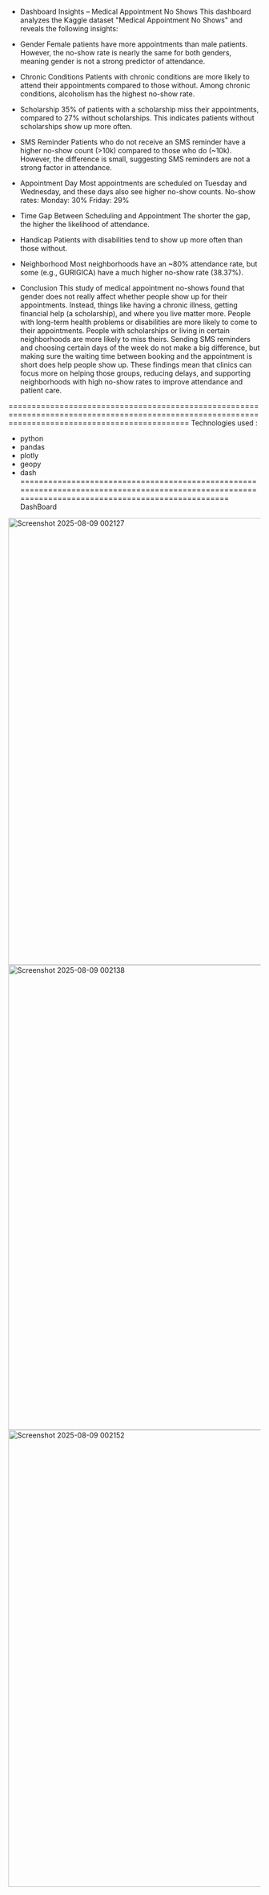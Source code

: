 - Dashboard Insights – Medical Appointment No Shows
   This dashboard analyzes the Kaggle dataset "Medical Appointment No Shows" and reveals the following insights:

- Gender
  Female patients have more appointments than male patients.
  However, the no-show rate is nearly the same for both genders, meaning gender is not a strong predictor of attendance.

- Chronic Conditions
  Patients with chronic conditions are more likely to attend their appointments compared to those without.
  Among chronic conditions, alcoholism has the highest no-show rate.

- Scholarship
  35% of patients with a scholarship miss their appointments, compared to 27% without scholarships.
  This indicates patients without scholarships show up more often.

- SMS Reminder
  Patients who do not receive an SMS reminder have a higher no-show count (>10k) compared to those who do (~10k).
  However, the difference is small, suggesting SMS reminders are not a strong factor in attendance.

- Appointment Day
  Most appointments are scheduled on Tuesday and Wednesday, and these days also see higher no-show counts.
  No-show rates:
      Monday: 30%
      Friday: 29%

- Time Gap Between Scheduling and Appointment
  The shorter the gap, the higher the likelihood of attendance.

- Handicap
Patients with disabilities tend to show up more often than those without.

- Neighborhood
Most neighborhoods have an ~80% attendance rate, but some (e.g., GURIGICA) have a much higher no-show rate (38.37%).


- Conclusion
          This study of medical appointment no-shows found that gender does not really affect whether people show up for their appointments.
  Instead, things like having a chronic illness, getting financial help (a scholarship), and where you live matter more.
  People with long-term health problems or disabilities are more likely to come to their appointments. People with scholarships or living in certain neighborhoods
  are more likely to miss theirs. Sending SMS reminders and choosing certain days of the week do not make a big difference, but making sure the waiting time
  between booking and the appointment is short does help people show up. These findings mean that clinics can focus more on helping those groups, reducing delays, and supporting neighborhoods
  with high no-show rates to improve attendance and patient care.


===================================================================================================================================================
Technologies used :
- python
- pandas
- plotly
- geopy
- dash
===================================================================================================================================================
DashBoard
<img width="1854" height="891" alt="Screenshot 2025-08-09 002127" src="https://github.com/user-attachments/assets/09b3df11-a862-4228-b583-910d4b24e892" />
<img width="1887" height="927" alt="Screenshot 2025-08-09 002138" src="https://github.com/user-attachments/assets/125fc9a5-f001-4b1c-93a9-6a4e138cf9e2" />
<img width="1909" height="911" alt="Screenshot 2025-08-09 002152" src="https://github.com/user-attachments/assets/f78f151f-f232-4a34-b03f-b767d04db169" />
